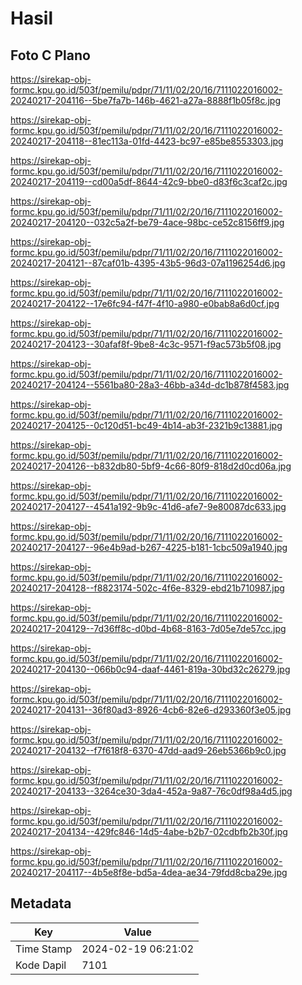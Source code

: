 # Hasil

## Foto C Plano

https://sirekap-obj-formc.kpu.go.id/503f/pemilu/pdpr/71/11/02/20/16/7111022016002-20240217-204116--5be7fa7b-146b-4621-a27a-8888f1b05f8c.jpg

https://sirekap-obj-formc.kpu.go.id/503f/pemilu/pdpr/71/11/02/20/16/7111022016002-20240217-204118--81ec113a-01fd-4423-bc97-e85be8553303.jpg

https://sirekap-obj-formc.kpu.go.id/503f/pemilu/pdpr/71/11/02/20/16/7111022016002-20240217-204119--cd00a5df-8644-42c9-bbe0-d83f6c3caf2c.jpg

https://sirekap-obj-formc.kpu.go.id/503f/pemilu/pdpr/71/11/02/20/16/7111022016002-20240217-204120--032c5a2f-be79-4ace-98bc-ce52c8156ff9.jpg

https://sirekap-obj-formc.kpu.go.id/503f/pemilu/pdpr/71/11/02/20/16/7111022016002-20240217-204121--87caf01b-4395-43b5-96d3-07a1196254d6.jpg

https://sirekap-obj-formc.kpu.go.id/503f/pemilu/pdpr/71/11/02/20/16/7111022016002-20240217-204122--17e6fc94-f47f-4f10-a980-e0bab8a6d0cf.jpg

https://sirekap-obj-formc.kpu.go.id/503f/pemilu/pdpr/71/11/02/20/16/7111022016002-20240217-204123--30afaf8f-9be8-4c3c-9571-f9ac573b5f08.jpg

https://sirekap-obj-formc.kpu.go.id/503f/pemilu/pdpr/71/11/02/20/16/7111022016002-20240217-204124--5561ba80-28a3-46bb-a34d-dc1b878f4583.jpg

https://sirekap-obj-formc.kpu.go.id/503f/pemilu/pdpr/71/11/02/20/16/7111022016002-20240217-204125--0c120d51-bc49-4b14-ab3f-2321b9c13881.jpg

https://sirekap-obj-formc.kpu.go.id/503f/pemilu/pdpr/71/11/02/20/16/7111022016002-20240217-204126--b832db80-5bf9-4c66-80f9-818d2d0cd06a.jpg

https://sirekap-obj-formc.kpu.go.id/503f/pemilu/pdpr/71/11/02/20/16/7111022016002-20240217-204127--4541a192-9b9c-41d6-afe7-9e80087dc633.jpg

https://sirekap-obj-formc.kpu.go.id/503f/pemilu/pdpr/71/11/02/20/16/7111022016002-20240217-204127--96e4b9ad-b267-4225-b181-1cbc509a1940.jpg

https://sirekap-obj-formc.kpu.go.id/503f/pemilu/pdpr/71/11/02/20/16/7111022016002-20240217-204128--f8823174-502c-4f6e-8329-ebd21b710987.jpg

https://sirekap-obj-formc.kpu.go.id/503f/pemilu/pdpr/71/11/02/20/16/7111022016002-20240217-204129--7d36ff8c-d0bd-4b68-8163-7d05e7de57cc.jpg

https://sirekap-obj-formc.kpu.go.id/503f/pemilu/pdpr/71/11/02/20/16/7111022016002-20240217-204130--066b0c94-daaf-4461-819a-30bd32c26279.jpg

https://sirekap-obj-formc.kpu.go.id/503f/pemilu/pdpr/71/11/02/20/16/7111022016002-20240217-204131--36f80ad3-8926-4cb6-82e6-d293360f3e05.jpg

https://sirekap-obj-formc.kpu.go.id/503f/pemilu/pdpr/71/11/02/20/16/7111022016002-20240217-204132--f7f618f8-6370-47dd-aad9-26eb5366b9c0.jpg

https://sirekap-obj-formc.kpu.go.id/503f/pemilu/pdpr/71/11/02/20/16/7111022016002-20240217-204133--3264ce30-3da4-452a-9a87-76c0df98a4d5.jpg

https://sirekap-obj-formc.kpu.go.id/503f/pemilu/pdpr/71/11/02/20/16/7111022016002-20240217-204134--429fc846-14d5-4abe-b2b7-02cdbfb2b30f.jpg

https://sirekap-obj-formc.kpu.go.id/503f/pemilu/pdpr/71/11/02/20/16/7111022016002-20240217-204117--4b5e8f8e-bd5a-4dea-ae34-79fdd8cba29e.jpg


## Metadata

| Key        | Value               |
| ---------- | ------------------- |
| Time Stamp | 2024-02-19 06:21:02 |
| Kode Dapil | 7101                |



